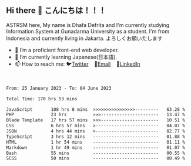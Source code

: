 ## Hi there 👋 こんにちは！！！
ASTRSM here, My name is Dhafa Defrita and I'm currently studying Information System at Gunadarma University as a student. I'm from Indonesia and currently living in Jakarta. よろしくお願いたします

- 🔭 I’m a proficient front-end web developer.
- 🌱 I’m currently learning Japanese(日本語).
- 📫 How to reach me: 🐦[Twitter](https://twitter.com/0_astrsm)&nbsp;&nbsp;&nbsp;&nbsp;📧[Email](ddefrito84@gmail.com)&nbsp;&nbsp;&nbsp;&nbsp;💼[LinkedIn](https://www.linkedin.com/in/dhafa-defrita-rama-yudistira-9357a9229/)
<br>
<!-- <p align="left">
<a href="https://github.com/ASTRSM">
  <img height="180em" src="https://github-readme-stats-eight-theta.vercel.app/api?username=ASTRSM&show_icons=true&theme=dracula&include_all_commits=true&count_private=true"/>
  <img height="180em" src="https://github-readme-stats-eight-theta.vercel.app/api/top-langs/?username=ASTRSM&layout=compact&langs_count=8&theme=dracula"/>
</a>
</p> -->

<!--START_SECTION:waka-->

```txt
From: 25 January 2023 - To: 04 June 2023

Total Time: 170 hrs 53 mins

JavaScript       108 hrs 8 mins  >>>>>>>>>>>>>>>>---------   63.28 %
PHP              23 hrs          >>>----------------------   13.47 %
Blade Template   17 hrs 57 mins  >>>----------------------   10.51 %
CSS              6 hrs 57 mins   >------------------------   04.07 %
JSON             4 hrs 44 mins   >------------------------   02.77 %
TypeScript       3 hrs 12 mins   -------------------------   01.88 %
HTML             1 hr 54 mins    -------------------------   01.11 %
Markdown         1 hr 49 mins    -------------------------   01.07 %
Bash             55 mins         -------------------------   00.55 %
SCSS             50 mins         -------------------------   00.49 %
```

<!--END_SECTION:waka-->
